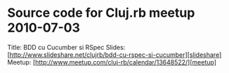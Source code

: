 # Source code for Cluj.rb meetup 2010-07-03

Title: BDD cu Cucumber si RSpec
Slides: [http://www.slideshare.net/clujrb/bdd-cu-rspec-si-cucumber][slideshare]
Meetup: [http://www.meetup.com/cluj-rb/calendar/13648522/][meetup]


[slideshare]: http://www.slideshare.net/clujrb/bdd-cu-rspec-si-cucumber
[meetup]: http://www.meetup.com/cluj-rb/calendar/13648522/
